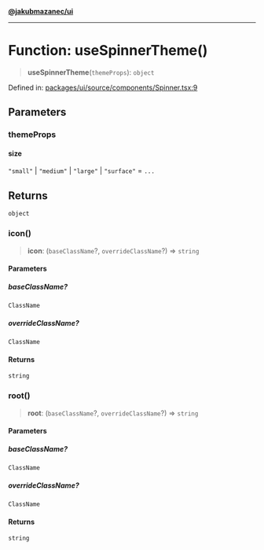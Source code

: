 [**@jakubmazanec/ui**](../README.md)

---

# Function: useSpinnerTheme()

> **useSpinnerTheme**(`themeProps`): `object`

Defined in:
[packages/ui/source/components/Spinner.tsx:9](https://github.com/jakubmazanec/tools/blob/797379ce98752dc838b82c8398e04d90c58ce9e7/packages/ui/source/components/Spinner.tsx#L9)

## Parameters

### themeProps

#### size

`"small"` \| `"medium"` \| `"large"` \| `"surface"` = `...`

## Returns

`object`

### icon()

> **icon**: (`baseClassName`?, `overrideClassName`?) => `string`

#### Parameters

##### baseClassName?

`ClassName`

##### overrideClassName?

`ClassName`

#### Returns

`string`

### root()

> **root**: (`baseClassName`?, `overrideClassName`?) => `string`

#### Parameters

##### baseClassName?

`ClassName`

##### overrideClassName?

`ClassName`

#### Returns

`string`
